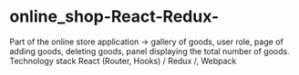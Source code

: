 # online_shop-React-Redux-
 Part of the online store application -> gallery of goods, user role, page of adding goods, deleting goods, panel displaying the total number of goods. Technology stack React (Router, Hooks) / Redux /, Webpack
